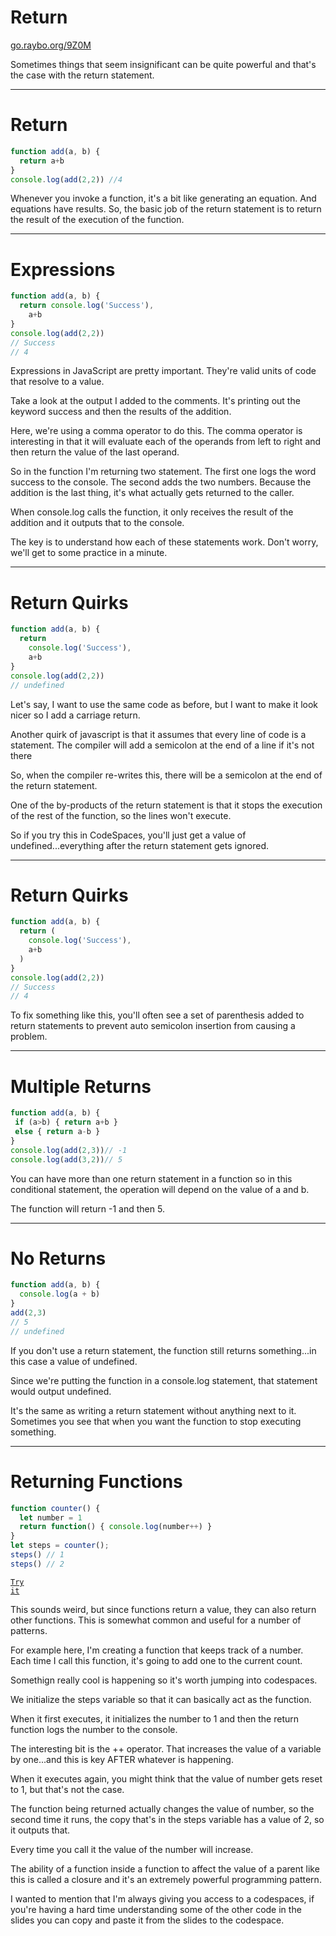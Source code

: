 
<!-- .slide: data-state="layout-title" class="bg-dark"-->

# Return

<div class="slide-link"><a href="https://go.raybo.org/9Z0M"><i class="fab fa-slideshare"></i> go.raybo.org/9Z0M</a></div>

> >

Sometimes things that seem insignificant can be quite powerful and that's the case with the return statement.

---
# Return

```js [2]
function add(a, b) {
  return a+b
}
console.log(add(2,2)) //4
```

> >

Whenever you invoke a function, it's a bit like generating an equation. And equations have results. So, the basic job of the return statement is to return the result of the execution of the function.

---
# Expressions

```js [1-7|6-7|2-3|5]
function add(a, b) {
  return console.log('Success'),
    a+b
}
console.log(add(2,2))
// Success
// 4
```

> >


Expressions in JavaScript are pretty important. They're valid units of code that resolve to a value. 

Take a look at the output I added to the comments. It's printing out the keyword success and then the results of the addition. 

Here, we're using a comma operator to do this. The comma operator is interesting in that it will evaluate each of the operands from left to right and then return the value of the last operand.

So in the function I'm returning two statement. The first one logs the word success to the console. The second adds the two numbers. Because the addition is the last thing, it's what actually gets returned to the caller.

When console.log calls the function, it only receives the result of the addition and it outputs that to the console.

The key is to understand how each of these statements work. Don't worry, we'll get to some practice in a minute.

---
# Return Quirks

```js [2-4|7]
function add(a, b) {
  return
    console.log('Success'),
    a+b
}
console.log(add(2,2))
// undefined
```

> >

Let's say, I want to use the same code as before, but I want to make it look nicer so I add a carriage return.

Another quirk of javascript is that it assumes that every line of code is a statement. The compiler will add a semicolon at the end of a line if it's not there

So, when the compiler re-writes this, there will be a semicolon at the end of the return statement.

One of the by-products of the return statement is that it stops the execution of the rest of the function, so the lines won't execute.

So if you try this in CodeSpaces, you'll just get a value of undefined...everything after the return statement gets ignored.

---
# Return Quirks

```js [2-5]
function add(a, b) {
  return (
    console.log('Success'),
    a+b
  )
}
console.log(add(2,2))
// Success
// 4
```

> >

To fix something like this, you'll often see a set of parenthesis added to return statements to prevent auto semicolon insertion from causing a problem.

---
# Multiple Returns
```js [2-4|5-6]
function add(a, b) {
 if (a>b) { return a+b }
 else { return a-b }
}
console.log(add(2,3))// -1
console.log(add(3,2))// 5
```

> >

You can have more than one return statement in a function so in this conditional statement, the operation will depend on the value of a and b.

The function will return -1 and then 5.

---
# No Returns
```js [1-3|5-6]
function add(a, b) {
  console.log(a + b)
}
add(2,3)
// 5
// undefined
```

> >

If you don't use a return statement, the function still returns something...in this case a value of undefined. 

Since we're putting the function in a console.log statement, that statement would output undefined.

It's the same as writing a return statement without anything next to it. Sometimes you see that when you want the function to stop executing something.


---
# Returning Functions
```js [3]
function counter() {
  let number = 1
  return function() { console.log(number++) }
}
let steps = counter();
steps() // 1
steps() // 2
```

<a href="https://github.dev/LinkedInLearning/javascript-functions-2502735/tree/01_07b" target="_blank"><code class="code-royal">Try it</code></a>

> >

This sounds weird, but since functions return a value, they can also return other functions. This is somewhat common and useful for a number of patterns.

For example here, I'm creating a function that keeps track of a number. Each time I call this function, it's going to add one to the current count.

Somethign really cool is happening so it's worth jumping into codespaces.

We initialize the steps variable so that it can basically act as the function.

When it first executes, it initializes the number to 1 and then the return function logs the number to the console.

The interesting bit is the ++ operator. That increases the value of a variable by one...and this is key AFTER whatever is happening.

When it executes again, you might think that the value of number gets reset to 1, but that's not the case.

The function being returned actually changes the value of number, so the second time it runs, the copy that's in the steps variable has a value of 2, so it outputs that.

Every time you call it the value of the number will increase.

The ability of a function inside a function to affect the value of a parent like this is called a closure and it's an extremely powerful programming pattern.

I wanted to mention that I'm always giving you access to a codespaces, if you're having a hard time understanding some of the other code in the slides you can copy and paste it from the slides to the codespace.